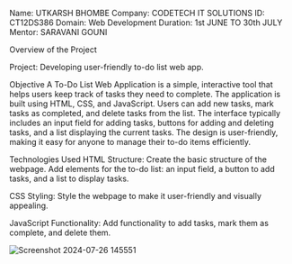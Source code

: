 Name: UTKARSH BHOMBE
Company: CODETECH IT SOLUTIONS
ID: CT12DS386
Domain: Web Development
Duration: 1st JUNE TO 30th JULY
Mentor: SARAVANI GOUNI


Overview of the Project

Project: Developing user-friendly to-do list web app.

 Objective
 A To-Do List Web Application is a simple, interactive tool that helps users keep track of tasks they need to complete. The application is built using HTML, CSS, and JavaScript. Users can add new tasks, mark tasks as completed, and delete tasks from the list. The interface typically includes an input field for adding tasks, buttons for adding and deleting tasks, and a list displaying the current tasks. The design is user-friendly, making it easy for anyone to manage their to-do items efficiently.

Technologies Used
HTML Structure:
Create the basic structure of the webpage.
Add elements for the to-do list: an input field, a button to add tasks, and a list to display tasks.

CSS Styling:
Style the webpage to make it user-friendly and visually appealing.

JavaScript Functionality:
Add functionality to add tasks, mark them as complete, and delete them.

![Screenshot 2024-07-26 145551](https://github.com/user-attachments/assets/317bbea1-02b6-4873-b58f-c28fa17e5448)


